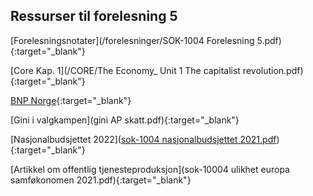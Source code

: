 ## Ressurser til forelesning 5

[Forelesningsnotater](/forelesninger/SOK-1004 Forelesning 5.pdf){:target="_blank"}

[Core Kap. 1](/CORE/The Economy_ Unit 1 The capitalist revolution.pdf){:target="_blank"}

[BNP Norge](https://www.ssb.no/nasjonalregnskap-og-konjunkturer/nasjonalregnskap/statistikk/nasjonalregnskap){:target="_blank"}

[Gini i valgkampen](gini AP skatt.pdf){:target="_blank"}

[Nasjonalbudsjettet 2022]([sok-1004 nasjonalbudsjettet 2021.pdf](https://www.regjeringen.no/contentassets/57a14a2bcf0e4970a23d4199714d0001/no/pdfs/stm202120220001000dddpdfs.pdf)){:target="_blank"}

[Artikkel om offentlig tjenesteproduksjon](sok-10004 ulikhet europa samføkonomen 2021.pdf){:target="_blank"}
